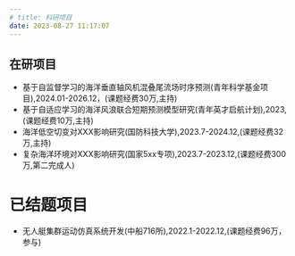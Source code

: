 ```yaml
---
# title: 科研项目
date: 2023-08-27 11:17:07
---
```


## 在研项目

- 基于自监督学习的海洋垂直轴风机混叠尾流场时序预测(青年科学基金项目),2024.01-2026.12，(课题经费30万,主持)
- 基于自适应学习的海洋风浪联合短期预测模型研究(青年英才启航计划),2023,(课题经费10万,主持)
- 海洋低空切变对XXX影响研究(国防科技大学),2023.7-2024.12,(课题经费32万,主持)
- 复杂海洋环境对XXX影响研究(国家5xx专项),2023.7-2023.12,(课题经费300万,第二完成人)

# 已结题项目

- 无人艇集群运动仿真系统开发(中船716所),2022.1-2022.12,(课题经费96万，参与)
